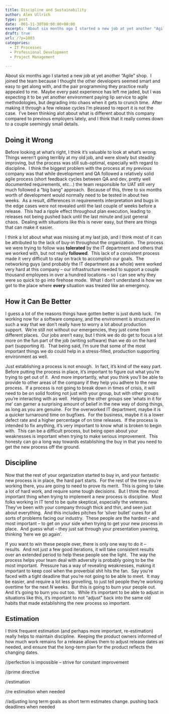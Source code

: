 ```yaml
---
title: Discipline and Sustainability
author: Alex Ullrich
type: post
date: -001-11-30T00:00:00+00:00
excerpt: 'About six months ago I started a new job at yet another "Agile" shop.  I joined the team because I thought the other developers seemed smart and easy to get along with, and the pair programming they practice really appealed to me.  Maybe every past expe&hellip;'
draft: true
url: /?p=1003
categories:
  - IT Processes
  - Professional Development
  - Project Management

---
```

About six months ago I started a new job at yet another &#8220;Agile&#8221; shop.  I joined the team because I thought the other developers seemed smart and easy to get along with, and the pair programming they practice really appealed to me.  Maybe every past experience has left me jaded, but I was expecting it to be yet another environment paying lip service to agile methodologies, but degrading into chaos when it gets to crunch time.  After making it through a few release cycles I&#8217;m pleased to report it is not the case.  I&#8217;ve been thinking alot about what is different about this company compared to previous employers lately, and I think that it really comes down to a couple seemingly small details.

## Doing it Wrong

Before looking at what&#8217;s right, I think it&#8217;s valuable to look at what&#8217;s wrong.  Things weren&#8217;t going terribly at my old job, and were slowly but steadily improving, but the process was still sub-optimal, especially with regard to discipline.  I think the biggest problem with the process at my previous company was that while development and QA followed a relatively solid agile process (short feedback cycles between QA and dev, pretty well documented requirements, etc&#8230;) the team responsible for UAT still very much followed a &#8220;big bang&#8221; approach.  Because of this, three to six months worth of development would normally need to be tested in about two weeks.  As a result, differences in requirements interpretation and bugs in the edge cases were not revealed until the last couple of weeks before a release.  This had a ripple effect throughout plan execution, leading to releases not being pushed back until the last minute and just general chaos.  Dealing with situations like this is never easy, but there are things that can make it easier.

I think a lot about what was missing at my last job, and I think most of it can be attributed to the lack of buy-in throughout the organization.  The process we were trying to follow was **tolerated** by the IT department and others that we worked with, but not really **followed**.  This lack of a consistent process made it very difficult to stay on track to accomplish our goals.  The networking guys (and probably the IT department as a whole) were worked very hard at this company &#8211; our infrastructure needed to support a couple thousand employees in over a hundred locations &#8211; so I can see why they were so quick to go into firehose mode.  What I don&#8217;t understand is how we got to the place where **every** situation was treated like an emergency.

## How it Can Be Better

I guess a lot of the reasons things have gotten better is just dumb luck.  I&#8217;m working now for a software company, and the environment is structured in such a way that we don&#8217;t really have to worry a lot about production support.  We&#8217;re still not without our emergencies, they just come from different places.  Our jobs aren&#8217;t easy, but I think we do do get to focus a lot more on the fun part of the job (writing software) than we do on the hard part (supporting it).  That being said, I&#8217;m sure that some of the most important things we do could help in a stress-filled, production supporting environment as well.

Just establishing a process is not enough.  In fact, it&#8217;s kind of the easy part.  Before putting the process in place, it&#8217;s important to figure out what you&#8217;re trying to get out of it.  And more importantly, what you think you&#8217;ll be able to provide to other areas of the company if they help you adhere to the new process.  If a process is not going to break down in times of crisis, it will need to be on solid footing not just with your group, but with other groups you&#8217;re interacting with as well.  Helping the other groups see &#8216;whats in it for me&#8217; can garner a surprising amount of belief in the new way of doing things, as long as you are genuine.  For the overworked IT department, maybe it is a quicker turnaround time on bugfixes.  For the business, maybe it is a lower defect rate and a higher percentage of on time releases.  If the process is intended to fix anything, it&#8217;s very important to know what is broken to begin with.  This can be a difficult process, but being open about your weaknesses is important when trying to make serious improvement.  This honesty can go a long way towards establishing the buy in that you need to get the new process off the ground.

## Discipline

Now that the rest of your organization started to buy in, and your fantastic new process is in place, the hard part starts.  For the rest of the time you&#8217;re working there, you are going to need to prove its merit.  This is going to take a lot of hard work, and require some tough decisions.  But I think the most important thing when trying to implement a new process is discipline.  Most folks working in IT tend to be quite skeptical, especially the veterans.  They&#8217;ve been with your company through thick and thin, and seen just about everything.  And this includes pitches for &#8216;silver bullet&#8217; cures for all sorts of problems facing our industry.  These people are the hardest &#8211; and most important &#8211; to get on your side when trying to get your new process in place.  And guess what &#8211; they just sat through your presentation yawning, thinking &#8216;here we go again&#8217;.

If you want to win these people over, there is only one way to do it &#8211; results.  And not just a few good iterations, it will take consistent results over an extended period to help these people see the light.  The way the process helps your team deal with adversity is probably going to be the most important.  Pressure has a way of revealing weaknesses, making it important to keep cool when the proverbial shit hits the fan.  Say you&#8217;re faced with a tight deadline that you&#8217;re not going to be able to meet.  It may be easier, and require a lot less grovelling, to just tell people they&#8217;re working overtime for the next _N_ weeks.  But this is going to burn your people out.  And it&#8217;s going to burn you out too.  While it&#8217;s important to be able to adjust in situations like this, it&#8217;s important to not &#8220;adjust&#8221; back into the same old habits that made establishing the new process so important.

<h2 style="font-size: 1.5em; font-family: Helvetica, Arial, sans-serif;">
  Estimation
</h2>

I think frequent estimation (and perhaps more important, re-estimation) really helps to maintain discipline.  Keeping the product owners informed of how much work remains for a release allows them to adjust release dates as needed, and ensure that the long-term plan for the product reflects the changing dates.

//perfection is impossible &#8211; strive for constant improvement

//prime directive

//estimation

//re estimation when needed

//adjusting long term goals as short term estimates change. pushing back deadlines when needed